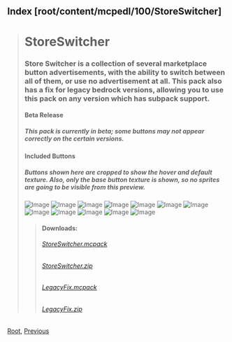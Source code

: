 
## Index [root/content/mcpedl/100/StoreSwitcher]
> # StoreSwitcher
> ### Store Switcher is a collection of several marketplace button advertisements, with the ability to switch between all of them, or use no advertisement at all. This pack also has a fix for legacy bedrock versions, allowing you to use this pack on any version which has subpack support.
> #### Beta Release
> ##### This pack is currently in beta; some buttons may not appear correctly on the certain versions.
> #### Included Buttons
> ##### **Buttons shown here are cropped to show the hover and default texture. Also, only the base button texture is shown, so no sprites are going to be visible from this preview.**
> ![Image](https://api.mcpedl.com/storage/submissions/134184/images/store-switcher_2.png)
> ![Image](https://api.mcpedl.com/storage/submissions/134184/images/store-switcher_3.png)
> ![Image](https://api.mcpedl.com/storage/submissions/134184/images/store-switcher_4.png)
> ![Image](https://api.mcpedl.com/storage/submissions/134184/images/store-switcher_5.png)
> ![Image](https://api.mcpedl.com/storage/submissions/134184/images/store-switcher_6.png)
> ![Image](https://api.mcpedl.com/storage/submissions/134184/images/store-switcher_7.png)
> ![Image](https://api.mcpedl.com/storage/submissions/134184/images/store-switcher_8.png)
> ![Image](https://api.mcpedl.com/storage/submissions/134184/images/store-switcher_9.png)
> ![Image](https://api.mcpedl.com/storage/submissions/134184/images/store-switcher_10.png)
> ![Image](https://api.mcpedl.com/storage/submissions/134184/images/store-switcher_11.png)
> ![Image](https://api.mcpedl.com/storage/submissions/134184/images/store-switcher_12.png)
> ![Image](https://api.mcpedl.com/storage/submissions/134184/images/store-switcher_13.png)
>
> > #### Downloads:
> > ###### [StoreSwitcher.mcpack](././upload/StoreSwitcher.mcpack)
> > ###### [StoreSwitcher.zip](././upload/StoreSwitcher.zip)
> > ###### [LegacyFix.mcpack](././upload/LegacyFix.mcpack)
> > ###### [LegacyFix.zip](././upload/LegacyFix.zip) 

[Root](/), [Previous](.././)
